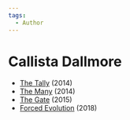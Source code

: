 ```yaml
---
tags:
  - Author
---
```


# Callista Dallmore

- [The Tally](./thetally.md) (2014)
- [The Many](./themany.md) (2014)
- [The Gate](./callistadallmore_thegate.md) (2015)
- [Forced Evolution](./forcedevolution.md) (2018)